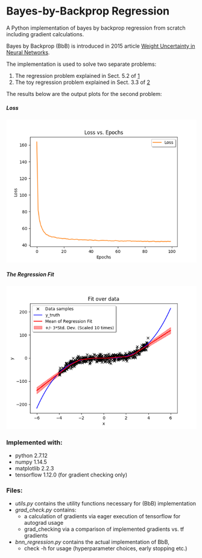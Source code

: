 # Bayes-by-Backprop Regression

A Python implementation of bayes by backprop regression from scratch including gradient calculations. 

Bayes by Backprop (BbB) is introduced in 2015 article [Weight Uncertainty in Neural Networks](https://arxiv.org/abs/1505.05424).

The implementation is used to solve two separate problems:

1. The regression problem explained in Sect. 5.2 of [1](https://arxiv.org/abs/1505.05424)
2. The toy regression problem explained in Sect. 3.3 of [2](https://pure.uva.nl/ws/files/21766975/175917_5965_bayesian_dark_knowledge.pdf)

The results below are the output plots for the second problem:

##### Loss 

![Alt text](./Figures/loss_v_epochs.png?raw=true)

##### The Regression Fit

![Alt text](./Figures/toy_reg_fit.png?raw=true)

### Implemented with:

* python 2.7.12
* numpy 1.14.5
* matplotlib 2.2.3
* tensorflow 1.12.0 (for gradient checking only)

### Files:
* _utils.py_ contains the utility functions necessary for (BbB) implementation
* _grad_check.py_ contains:
	* a calculation of gradients via eager execution of tensorflow for autograd usage
	* grad_checking via a comparison of implemented gradients vs. tf gradients
* _bnn_regression.py_ contains the actual implementation of BbB, 
	* check -h for usage (hyperparameter choices, early stopping etc.)
